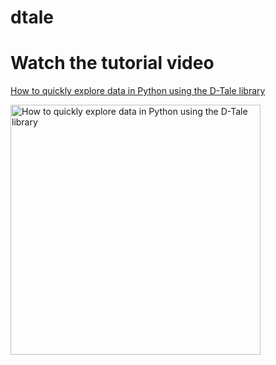 # dtale

# Watch the tutorial video

[How to quickly explore data in Python using the D-Tale library](https://youtu.be/jYlwwNycVh8)

<a href="https://youtu.be/jYlwwNycVh8"><img src="http://img.youtube.com/vi/jYlwwNycVh8/0.jpg" alt="How to quickly explore data in Python using the D-Tale library" title="How to quickly explore data in Python using the D-Tale library" width="400" /></a>
